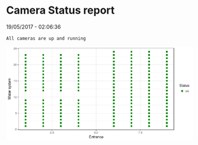 Camera Status report
================
19/05/2017 - 02:06:36

    All cameras are up and running

![](camreport_files/figure-markdown_github/unnamed-chunk-2-1.png)
